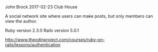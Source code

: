 John Brock
2017-02-23
Club House

A social network site where users can make posts, but only members can view the author.

Ruby version 2.3.0
Rails version 5.0.1

http://www.theodinproject.com/courses/ruby-on-rails/lessons/authentication